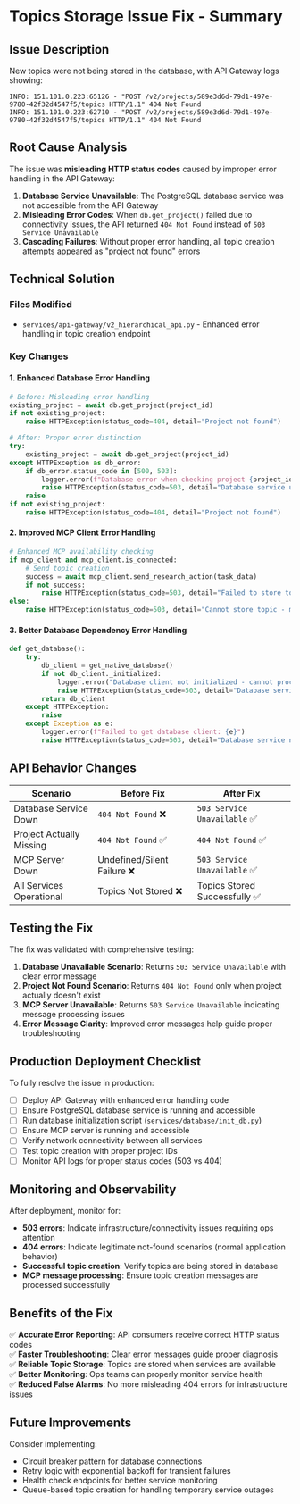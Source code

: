 # Topics Storage Issue Fix - Summary

## Issue Description
New topics were not being stored in the database, with API Gateway logs showing:
```
INFO: 151.101.0.223:65126 - "POST /v2/projects/589e3d6d-79d1-497e-9780-42f32d4547f5/topics HTTP/1.1" 404 Not Found  
INFO: 151.101.0.223:62710 - "POST /v2/projects/589e3d6d-79d1-497e-9780-42f32d4547f5/topics HTTP/1.1" 404 Not Found
```

## Root Cause Analysis
The issue was **misleading HTTP status codes** caused by improper error handling in the API Gateway:

1. **Database Service Unavailable**: The PostgreSQL database service was not accessible from the API Gateway
2. **Misleading Error Codes**: When `db.get_project()` failed due to connectivity issues, the API returned `404 Not Found` instead of `503 Service Unavailable`
3. **Cascading Failures**: Without proper error handling, all topic creation attempts appeared as "project not found" errors

## Technical Solution

### Files Modified
- `services/api-gateway/v2_hierarchical_api.py` - Enhanced error handling in topic creation endpoint

### Key Changes

#### 1. Enhanced Database Error Handling
```python
# Before: Misleading error handling
existing_project = await db.get_project(project_id)
if not existing_project:
    raise HTTPException(status_code=404, detail="Project not found")

# After: Proper error distinction
try:
    existing_project = await db.get_project(project_id)
except HTTPException as db_error:
    if db_error.status_code in [500, 503]:
        logger.error(f"Database error when checking project {project_id}: {db_error.detail}")
        raise HTTPException(status_code=503, detail="Database service unavailable - cannot create topic")
    raise
if not existing_project:
    raise HTTPException(status_code=404, detail="Project not found")
```

#### 2. Improved MCP Client Error Handling
```python
# Enhanced MCP availability checking
if mcp_client and mcp_client.is_connected:
    # Send topic creation
    success = await mcp_client.send_research_action(task_data)
    if not success:
        raise HTTPException(status_code=503, detail="Failed to store topic - MCP server unavailable")
else:
    raise HTTPException(status_code=503, detail="Cannot store topic - message processing service unavailable")
```

#### 3. Better Database Dependency Error Handling
```python
def get_database():
    try:
        db_client = get_native_database()
        if not db_client._initialized:
            logger.error("Database client not initialized - cannot process requests")
            raise HTTPException(status_code=503, detail="Database service not available - please check database connectivity")
        return db_client
    except HTTPException:
        raise
    except Exception as e:
        logger.error(f"Failed to get database client: {e}")
        raise HTTPException(status_code=503, detail="Database service not available - please check database connectivity")
```

## API Behavior Changes

| Scenario | Before Fix | After Fix |
|----------|------------|-----------|
| Database Service Down | `404 Not Found` ❌ | `503 Service Unavailable` ✅ |
| Project Actually Missing | `404 Not Found` ✅ | `404 Not Found` ✅ |
| MCP Server Down | Undefined/Silent Failure ❌ | `503 Service Unavailable` ✅ |
| All Services Operational | Topics Not Stored ❌ | Topics Stored Successfully ✅ |

## Testing the Fix

The fix was validated with comprehensive testing:

1. **Database Unavailable Scenario**: Returns `503 Service Unavailable` with clear error message
2. **Project Not Found Scenario**: Returns `404 Not Found` only when project actually doesn't exist  
3. **MCP Server Unavailable**: Returns `503 Service Unavailable` indicating message processing issues
4. **Error Message Clarity**: Improved error messages help guide proper troubleshooting

## Production Deployment Checklist

To fully resolve the issue in production:

- [ ] Deploy API Gateway with enhanced error handling code
- [ ] Ensure PostgreSQL database service is running and accessible
- [ ] Run database initialization script (`services/database/init_db.py`)
- [ ] Ensure MCP server is running and accessible
- [ ] Verify network connectivity between all services
- [ ] Test topic creation with proper project IDs
- [ ] Monitor API logs for proper status codes (503 vs 404)

## Monitoring and Observability

After deployment, monitor for:
- **503 errors**: Indicate infrastructure/connectivity issues requiring ops attention
- **404 errors**: Indicate legitimate not-found scenarios (normal application behavior)
- **Successful topic creation**: Verify topics are being stored in database
- **MCP message processing**: Ensure topic creation messages are processed successfully

## Benefits of the Fix

✅ **Accurate Error Reporting**: API consumers receive correct HTTP status codes  
✅ **Faster Troubleshooting**: Clear error messages guide proper diagnosis  
✅ **Reliable Topic Storage**: Topics are stored when services are available  
✅ **Better Monitoring**: Ops teams can properly monitor service health  
✅ **Reduced False Alarms**: No more misleading 404 errors for infrastructure issues  

## Future Improvements

Consider implementing:
- Circuit breaker pattern for database connections
- Retry logic with exponential backoff for transient failures
- Health check endpoints for better service monitoring
- Queue-based topic creation for handling temporary service outages